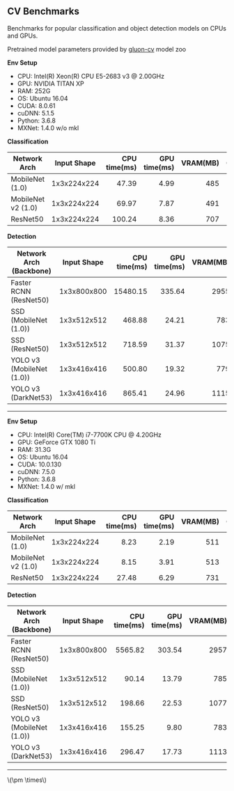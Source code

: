 <script type="text/javascript" src="http://cdn.mathjax.org/mathjax/latest/MathJax.js?config=default"></script>

## CV Benchmarks

Benchmarks for popular classification and object detection models on CPUs and GPUs.

Pretrained model parameters provided by [gluon-cv] model zoo

**Env Setup**

* CPU: Intel(R) Xeon(R) CPU E5-2683 v3 @ 2.00GHz
* GPU: NVIDIA TITAN XP
* RAM: 252G
* OS: Ubuntu 16.04
* CUDA: 8.0.61
* cuDNN: 5.1.5
* Python: 3.6.8
* MXNet: 1.4.0 w/o mkl

**Classification**

| Network Arch | Input Shape | CPU time(ms) | GPU time(ms) | VRAM(MB) | Citation | 
| --- | --- | ---: | ---: | ---: | :---: |
| MobileNet (1.0) | 1x3x224x224 | 47.39 | 4.99 | 485 | \[[1]\] |
| MobileNet v2 (1.0) | 1x3x224x224 | 69.97 | 7.87 | 491 | \[[2]\] |
| ResNet50 | 1x3x224x224 | 100.24 | 8.36 | 707 | \[[3]\] |

**Detection**

| Network Arch (Backbone) | Input Shape | CPU time(ms) | GPU time(ms) | VRAM(MB) | Citation | 
| --- | --- | ---: | ---: | ---: | :---: |
| Faster RCNN (ResNet50) | 1x3x800x800 | 15480.15 | 335.64 | 2955 | \[[4]\] |
| SSD (MobileNet (1.0)) | 1x3x512x512 | 468.88 | 24.21 | 783 | \[[5]\] |
| SSD (ResNet50) | 1x3x512x512 | 718.59 | 31.37 | 1075 | \[[5]\] |
| YOLO v3 (MobileNet (1.0)) | 1x3x416x416 | 500.80 | 19.32 | 779 | \[[6]\] |
| YOLO v3 (DarkNet53) | 1x3x416x416 | 865.41 | 24.96 | 1115 | \[[6]\] |

---

**Env Setup**

* CPU: Intel(R) Core(TM) i7-7700K CPU @ 4.20GHz
* GPU: GeForce GTX 1080 Ti
* RAM: 31.3G
* OS: Ubuntu 16.04
* CUDA: 10.0.130
* cuDNN: 7.5.0
* Python: 3.6.8
* MXNet: 1.4.0 w/ mkl

**Classification**

| Network Arch | Input Shape | CPU time(ms) | GPU time(ms) | VRAM(MB) | Citation | 
| --- | --- | ---: | ---: | ---: | :---: |
| MobileNet (1.0) | 1x3x224x224 | 8.23 | 2.19 | 511 | \[[1]\] |
| MobileNet v2 (1.0) | 1x3x224x224 | 8.15 | 3.91 | 513 | \[[2]\] |
| ResNet50 | 1x3x224x224 | 27.48 | 6.29 | 731 | \[[3]\] |

**Detection**

| Network Arch (Backbone) | Input Shape | CPU time(ms) | GPU time(ms) | VRAM(MB) | Citation | 
| --- | --- | ---: | ---: | ---: | :---: |
| Faster RCNN (ResNet50) | 1x3x800x800 | 5565.82 | 303.54 | 2957 | \[[4]\] |
| SSD (MobileNet (1.0)) | 1x3x512x512 | 90.14 | 13.79 | 785 | \[[5]\] |
| SSD (ResNet50) | 1x3x512x512 | 198.66 | 22.53 | 1077 | \[[5]\] |
| YOLO v3 (MobileNet (1.0)) | 1x3x416x416 | 155.25 | 9.80 | 783 | \[[6]\] |
| YOLO v3 (DarkNet53) | 1x3x416x416 | 296.47 | 17.73 | 1113 | \[[6]\] |

---
\\(\pm \times\\)

[gluon-cv]:https://gluon-cv.mxnet.io
[1]:https://arxiv.org/abs/1704.04861
[2]:https://arxiv.org/abs/1801.04381
[3]:https://arxiv.org/abs/1512.03385
[4]:https://arxiv.org/abs/1506.01497
[5]:https://arxiv.org/abs/1512.02325
[6]:https://arxiv.org/abs/1804.02767
